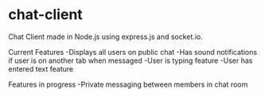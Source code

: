 chat-client
===========

Chat Client made in Node.js using express.js and socket.io.

Current Features
-Displays all users on public chat
-Has sound notifications if user is on another tab when messaged
-User is typing feature
-User has entered text feature

Features in progress
-Private messaging between members in chat room
